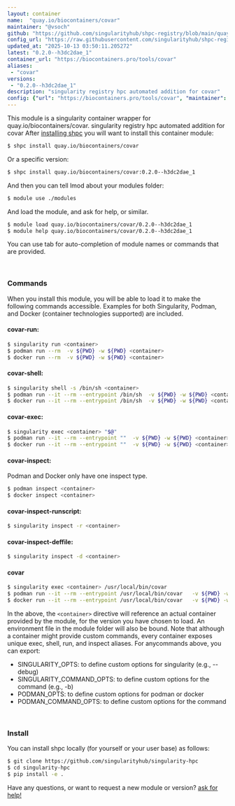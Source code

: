 ```yaml
---
layout: container
name:  "quay.io/biocontainers/covar"
maintainer: "@vsoch"
github: "https://github.com/singularityhub/shpc-registry/blob/main/quay.io/biocontainers/covar/container.yaml"
config_url: "https://raw.githubusercontent.com/singularityhub/shpc-registry/main/quay.io/biocontainers/covar/container.yaml"
updated_at: "2025-10-13 03:50:11.205272"
latest: "0.2.0--h3dc2dae_1"
container_url: "https://biocontainers.pro/tools/covar"
aliases:
 - "covar"
versions:
 - "0.2.0--h3dc2dae_1"
description: "singularity registry hpc automated addition for covar"
config: {"url": "https://biocontainers.pro/tools/covar", "maintainer": "@vsoch", "description": "singularity registry hpc automated addition for covar", "latest": {"0.2.0--h3dc2dae_1": "sha256:e3ef45c91617372eb882ec4fcd20950b912149f71f7939e2f9e77d6337ce8d95"}, "tags": {"0.2.0--h3dc2dae_1": "sha256:e3ef45c91617372eb882ec4fcd20950b912149f71f7939e2f9e77d6337ce8d95"}, "docker": "quay.io/biocontainers/covar", "aliases": {"covar": "/usr/local/bin/covar"}}
---
```


This module is a singularity container wrapper for quay.io/biocontainers/covar.
singularity registry hpc automated addition for covar
After [installing shpc](#install) you will want to install this container module:


```bash
$ shpc install quay.io/biocontainers/covar
```

Or a specific version:

```bash
$ shpc install quay.io/biocontainers/covar:0.2.0--h3dc2dae_1
```

And then you can tell lmod about your modules folder:

```bash
$ module use ./modules
```

And load the module, and ask for help, or similar.

```bash
$ module load quay.io/biocontainers/covar/0.2.0--h3dc2dae_1
$ module help quay.io/biocontainers/covar/0.2.0--h3dc2dae_1
```

You can use tab for auto-completion of module names or commands that are provided.

<br>

### Commands

When you install this module, you will be able to load it to make the following commands accessible.
Examples for both Singularity, Podman, and Docker (container technologies supported) are included.

#### covar-run:

```bash
$ singularity run <container>
$ podman run --rm  -v ${PWD} -w ${PWD} <container>
$ docker run --rm  -v ${PWD} -w ${PWD} <container>
```

#### covar-shell:

```bash
$ singularity shell -s /bin/sh <container>
$ podman run --it --rm --entrypoint /bin/sh  -v ${PWD} -w ${PWD} <container>
$ docker run --it --rm --entrypoint /bin/sh  -v ${PWD} -w ${PWD} <container>
```

#### covar-exec:

```bash
$ singularity exec <container> "$@"
$ podman run --it --rm --entrypoint ""  -v ${PWD} -w ${PWD} <container> "$@"
$ docker run --it --rm --entrypoint ""  -v ${PWD} -w ${PWD} <container> "$@"
```

#### covar-inspect:

Podman and Docker only have one inspect type.

```bash
$ podman inspect <container>
$ docker inspect <container>
```

#### covar-inspect-runscript:

```bash
$ singularity inspect -r <container>
```

#### covar-inspect-deffile:

```bash
$ singularity inspect -d <container>
```


#### covar

```bash
$ singularity exec <container> /usr/local/bin/covar
$ podman run --it --rm --entrypoint /usr/local/bin/covar   -v ${PWD} -w ${PWD} <container> -c " $@"
$ docker run --it --rm --entrypoint /usr/local/bin/covar   -v ${PWD} -w ${PWD} <container> -c " $@"
```



In the above, the `<container>` directive will reference an actual container provided
by the module, for the version you have chosen to load. An environment file in the
module folder will also be bound. Note that although a container
might provide custom commands, every container exposes unique exec, shell, run, and
inspect aliases. For anycommands above, you can export:

 - SINGULARITY_OPTS: to define custom options for singularity (e.g., --debug)
 - SINGULARITY_COMMAND_OPTS: to define custom options for the command (e.g., -b)
 - PODMAN_OPTS: to define custom options for podman or docker
 - PODMAN_COMMAND_OPTS: to define custom options for the command

<br>

### Install

You can install shpc locally (for yourself or your user base) as follows:

```bash
$ git clone https://github.com/singularityhub/singularity-hpc
$ cd singularity-hpc
$ pip install -e .
```

Have any questions, or want to request a new module or version? [ask for help!](https://github.com/singularityhub/singularity-hpc/issues)